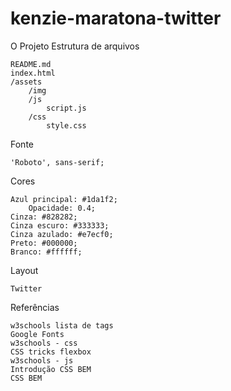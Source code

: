 # kenzie-maratona-twitter
O Projeto
Estrutura de arquivos

    README.md
    index.html
    /assets
        /img
        /js
            script.js
        /css
            style.css

Fonte

    'Roboto', sans-serif;

Cores

    Azul principal: #1da1f2;
        Opacidade: 0.4;
    Cinza: #828282;
    Cinza escuro: #333333;
    Cinza azulado: #e7ecf0;
    Preto: #000000;
    Branco: #ffffff;

Layout

    Twitter

Referências

    w3schools lista de tags
    Google Fonts
    w3schools - css
    CSS tricks flexbox
    w3schools - js
    Introdução CSS BEM
    CSS BEM
